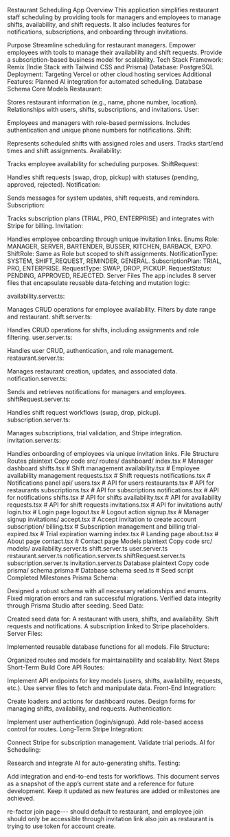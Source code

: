 Restaurant Scheduling App
Overview
This application simplifies restaurant staff scheduling by providing tools for managers and employees to manage shifts, availability, and shift requests. It also includes features for notifications, subscriptions, and onboarding through invitations.

Purpose
Streamline scheduling for restaurant managers.
Empower employees with tools to manage their availability and shift requests.
Provide a subscription-based business model for scalability.
Tech Stack
Framework: Remix (Indie Stack with Tailwind CSS and Prisma)
Database: PostgreSQL
Deployment: Targeting Vercel or other cloud hosting services
Additional Features: Planned AI integration for automated scheduling.
Database Schema
Core Models
Restaurant:

Stores restaurant information (e.g., name, phone number, location).
Relationships with users, shifts, subscriptions, and invitations.
User:

Employees and managers with role-based permissions.
Includes authentication and unique phone numbers for notifications.
Shift:

Represents scheduled shifts with assigned roles and users.
Tracks start/end times and shift assignments.
Availability:

Tracks employee availability for scheduling purposes.
ShiftRequest:

Handles shift requests (swap, drop, pickup) with statuses (pending, approved, rejected).
Notification:

Sends messages for system updates, shift requests, and reminders.
Subscription:

Tracks subscription plans (TRIAL, PRO, ENTERPRISE) and integrates with Stripe for billing.
Invitation:

Handles employee onboarding through unique invitation links.
Enums
Role: MANAGER, SERVER, BARTENDER, BUSSER, KITCHEN, BARBACK, EXPO.
ShiftRole: Same as Role but scoped to shift assignments.
NotificationType: SYSTEM, SHIFT_REQUEST, REMINDER, GENERAL.
SubscriptionPlan: TRIAL, PRO, ENTERPRISE.
RequestType: SWAP, DROP, PICKUP.
RequestStatus: PENDING, APPROVED, REJECTED.
Server Files
The app includes 8 server files that encapsulate reusable data-fetching and mutation logic:

availability.server.ts:

Manages CRUD operations for employee availability.
Filters by date range and restaurant.
shift.server.ts:

Handles CRUD operations for shifts, including assignments and role filtering.
user.server.ts:

Handles user CRUD, authentication, and role management.
restaurant.server.ts:

Manages restaurant creation, updates, and associated data.
notification.server.ts:

Sends and retrieves notifications for managers and employees.
shiftRequest.server.ts:

Handles shift request workflows (swap, drop, pickup).
subscription.server.ts:

Manages subscriptions, trial validation, and Stripe integration.
invitation.server.ts:

Handles onboarding of employees via unique invitation links.
File Structure
Routes
plaintext
Copy code
src/
  routes/
    dashboard/
      index.tsx                # Manager dashboard
      shifts.tsx               # Shift management
      availability.tsx         # Employee availability management
      requests.tsx             # Shift requests
      notifications.tsx        # Notifications panel
    api/
      users.tsx                # API for users
      restaurants.tsx          # API for restaurants
      subscriptions.tsx        # API for subscriptions
      notifications.tsx        # API for notifications
      shifts.tsx               # API for shifts
      availability.tsx         # API for availability
      requests.tsx             # API for shift requests
      invitations.tsx          # API for invitations
    auth/
      login.tsx                # Login page
      logout.tsx               # Logout action
      signup.tsx               # Manager signup
    invitations/
      accept.tsx               # Accept invitation to create account
    subscription/
      billing.tsx              # Subscription management and billing
      trial-expired.tsx        # Trial expiration warning
    index.tsx                  # Landing page
    about.tsx                  # About page
    contact.tsx                # Contact page
Models
plaintext
Copy code
src/
  models/
    availability.server.ts
    shift.server.ts
    user.server.ts
    restaurant.server.ts
    notification.server.ts
    shiftRequest.server.ts
    subscription.server.ts
    invitation.server.ts
Database
plaintext
Copy code
prisma/
  schema.prisma               # Database schema
  seed.ts                     # Seed script
Completed Milestones
Prisma Schema:

Designed a robust schema with all necessary relationships and enums.
Fixed migration errors and ran successful migrations.
Verified data integrity through Prisma Studio after seeding.
Seed Data:

Created seed data for:
A restaurant with users, shifts, and availability.
Shift requests and notifications.
A subscription linked to Stripe placeholders.
Server Files:

Implemented reusable database functions for all models.
File Structure:

Organized routes and models for maintainability and scalability.
Next Steps
Short-Term
Build Core API Routes:

Implement API endpoints for key models (users, shifts, availability, requests, etc.).
Use server files to fetch and manipulate data.
Front-End Integration:

Create loaders and actions for dashboard routes.
Design forms for managing shifts, availability, and requests.
Authentication:

Implement user authentication (login/signup).
Add role-based access control for routes.
Long-Term
Stripe Integration:

Connect Stripe for subscription management.
Validate trial periods.
AI for Scheduling:

Research and integrate AI for auto-generating shifts.
Testing:

Add integration and end-to-end tests for workflows.
This document serves as a snapshot of the app’s current state and a reference for future development. Keep it updated as new features are added or milestones are achieved.

re-factor join page--- should default to restaurant, and employee join should only be accessible through invitation link
also join as restaurant is trying to use token for account create.


